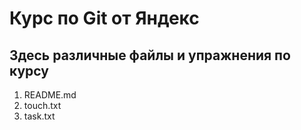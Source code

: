 # Курс по Git от Яндекс

## Здесь различные файлы и упражнения по курсу

1. README.md
2. touch.txt
3. task.txt